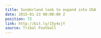 ```yaml
---
title: Sunderland look to expand into USA
date: 2015-01-23 00:00:00 Z
position: 72
link: http://bit.ly/15y4xjY
source: Tribal Football
---
```


